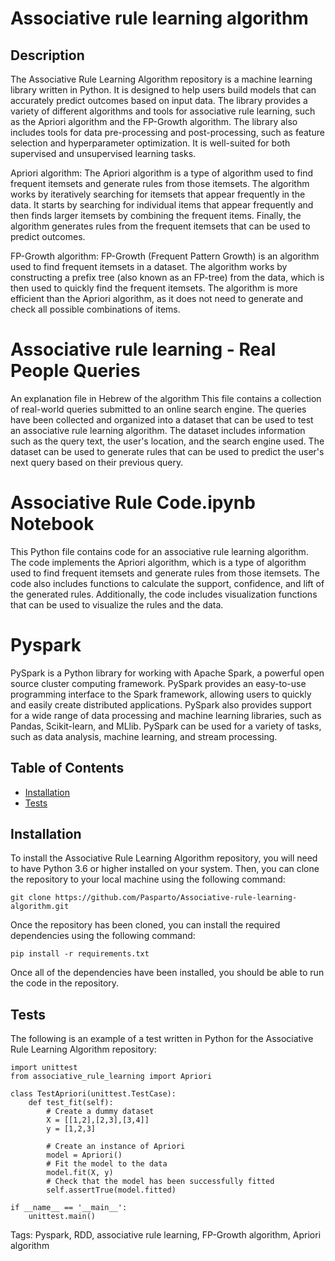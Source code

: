 # Associative rule learning algorithm


## Description
The Associative Rule Learning Algorithm repository is a machine learning library written in Python. It is designed to help users build models that can accurately predict outcomes based on input data. The library provides a variety of different algorithms and tools for associative rule learning, such as the Apriori algorithm and the FP-Growth algorithm. The library also includes tools for data pre-processing and post-processing, such as feature selection and hyperparameter optimization. It is well-suited for both supervised and unsupervised learning tasks.

Apriori algorithm:
The Apriori algorithm is a type of algorithm used to find frequent itemsets and generate rules from those itemsets. The algorithm works by iteratively searching for itemsets that appear frequently in the data. It starts by searching for individual items that appear frequently and then finds larger itemsets by combining the frequent items. Finally, the algorithm generates rules from the frequent itemsets that can be used to predict outcomes.

FP-Growth algorithm:
FP-Growth (Frequent Pattern Growth) is an algorithm used to find frequent itemsets in a dataset. The algorithm works by constructing a prefix tree (also known as an FP-tree) from the data, which is then used to quickly find the frequent itemsets. The algorithm is more efficient than the Apriori algorithm, as it does not need to generate and check all possible combinations of items.

# Associative rule learning - Real People Queries 
An explanation file in Hebrew of the algorithm
This file contains a collection of real-world queries submitted to an online search engine. The queries have been collected and organized into a dataset that can be used to test an associative rule learning algorithm. The dataset includes information such as the query text, the user's location, and the search engine used. The dataset can be used to generate rules that can be used to predict the user's next query based on their previous query.

# Associative Rule Code.ipynb Notebook
This Python file contains code for an associative rule learning algorithm. The code implements the Apriori algorithm, which is a type of algorithm used to find frequent itemsets and generate rules from those itemsets. The code also includes functions to calculate the support, confidence, and lift of the generated rules. Additionally, the code includes visualization functions that can be used to visualize the rules and the data.

# Pyspark
PySpark is a Python library for working with Apache Spark, a powerful open source cluster computing framework. PySpark provides an easy-to-use programming interface to the Spark framework, allowing users to quickly and easily create distributed applications. PySpark also provides support for a wide range of data processing and machine learning libraries, such as Pandas, Scikit-learn, and MLlib. PySpark can be used for a variety of tasks, such as data analysis, machine learning, and stream processing.

## Table of Contents
- [Installation](#installation)
- [Tests](#tests)

## Installation
To install the Associative Rule Learning Algorithm repository, you will need to have Python 3.6 or higher installed on your system. Then, you can clone the repository to your local machine using the following command:

```
git clone https://github.com/Pasparto/Associative-rule-learning-algorithm.git
```

Once the repository has been cloned, you can install the required dependencies using the following command:

```
pip install -r requirements.txt
```

Once all of the dependencies have been installed, you should be able to run the code in the repository.

## Tests
The following is an example of a test written in Python for the Associative Rule Learning Algorithm repository:

```
import unittest
from associative_rule_learning import Apriori

class TestApriori(unittest.TestCase):
    def test_fit(self):
        # Create a dummy dataset
        X = [[1,2],[2,3],[3,4]]
        y = [1,2,3]

        # Create an instance of Apriori
        model = Apriori()
        # Fit the model to the data
        model.fit(X, y)
        # Check that the model has been successfully fitted
        self.assertTrue(model.fitted)

if __name__ == '__main__':
    unittest.main()
```



Tags: Pyspark, RDD, associative rule learning, FP-Growth algorithm, Apriori algorithm
